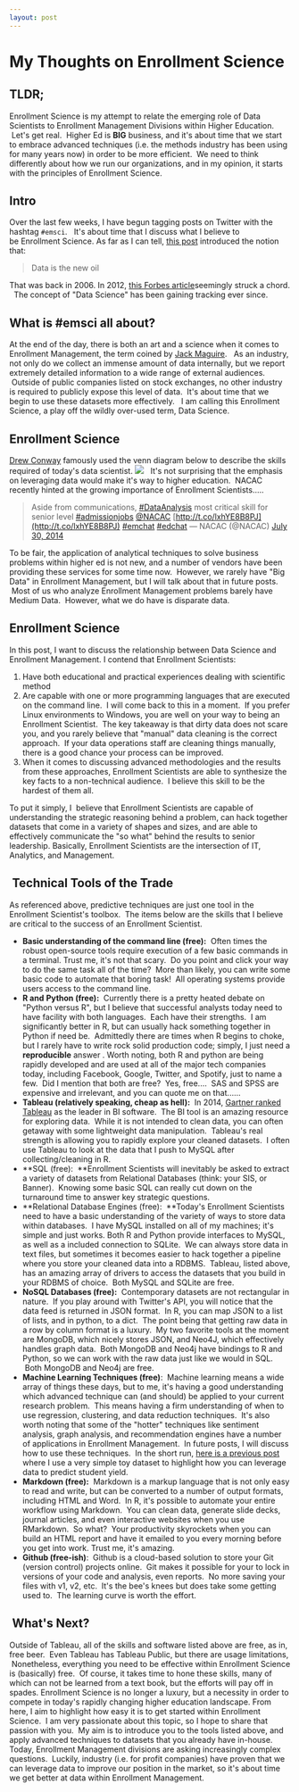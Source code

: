 ```yaml
---
layout: post
---
```


# My Thoughts on Enrollment Science


TLDR;
-----

Enrollment Science is my attempt to relate the emerging role of Data
Scientists to Enrollment Management Divisions within Higher Education.
 Let's get real.  Higher Ed is **BIG** business, and it's about time
that we start to embrace advanced techniques (i.e. the methods industry
has been using for many years now) in order to be more efficient.  We
need to think differently about how we run our organizations, and in my
opinion, it starts with the principles of Enrollment Science.

Intro
-----

Over the last few weeks, I have begun tagging posts on Twitter with the
hashtag `#emsci`.   It's about time that I discuss what I believe to
be Enrollment Science. As far as I can tell, [this
post](http://ana.blogs.com/maestros/2006/11/data_is_the_new.html) introduced
the notion that:

> Data is the new oil

That was back in 2006. In 2012, [this Forbes
article](http://www.forbes.com/sites/perryrotella/2012/04/02/is-data-the-new-oil/)seemingly
struck a chord.   The concept of "Data Science" has been gaining
tracking ever since.

What is \#emsci all about?
--------------------------

At the end of the day, there is both an art and a science when it comes
to Enrollment Management, the term coined by [Jack
Maguire](http://en.wikipedia.org/wiki/Enrollment_management).   As an
industry, not only do we collect an immense amount of data internally,
but we report extremely detailed information to a wide range of external
audiences.  Outside of public companies listed on stock exchanges, no
other industry is required to publicly expose this level of data.  It's
about time that we begin to use these datasets more effectively.   I am
calling this Enrollment Science, a play off the wildly over-used
term, Data Science.

Enrollment Science
------------------

[Drew
Conway](http://drewconway.com/zia/2013/3/26/the-data-science-venn-diagram) famously
used the venn diagram below to describe the skills required of today's
data scientist.
![](http://static.squarespace.com/static/5150aec6e4b0e340ec52710a/t/51525c33e4b0b3e0d10f77ab/1364352052403/Data_Science_VD.png)
  It's not surprising that the emphasis on leveraging data would make
it's way to higher education.  NACAC recently hinted at the
growing importance of Enrollment Scientists.....

> Aside from communications,
> [\#DataAnalysis](https://twitter.com/hashtag/DataAnalysis?src=hash)
> most critical skill for senior level
> [\#admissionjobs](https://twitter.com/hashtag/admissionjobs?src=hash)
> [@NACAC](https://twitter.com/NACAC)
> [http://t.co/lxhYE8B8PJ](http://t.co/lxhYE8B8PJ)
> [\#emchat](https://twitter.com/hashtag/emchat?src=hash)
> [\#edchat](https://twitter.com/hashtag/edchat?src=hash) — NACAC
> (@NACAC) [July 30,
> 2014](https://twitter.com/NACAC/statuses/494473555011063809)

To be fair, the application of analytical techniques to solve business
problems within higher ed is not new, and a number of vendors have been
providing these services for some time now.  However, we rarely have
"Big Data" in Enrollment Management, but I will talk about that in
future posts.  Most of us who analyze Enrollment Management problems
barely have Medium Data.  However, what we do have is disparate data.

Enrollment Science
------------------

In this post, I want to discuss the relationship between Data Science
and Enrollment Management. I contend that Enrollment Scientists:

1.  Have both educational and practical experiences dealing with
    scientific method
2.  Are capable with one or more programming languages that are executed
    on the command line.  I will come back to this in a moment.  If you
    prefer Linux environments to Windows, you are well on your way to
    being an Enrollment Scientist.  The key takeaway is that dirty data
    does not scare you, and you rarely believe that "manual" data
    cleaning is the correct approach.  If your data operations staff are
    cleaning things manually, there is a good chance your process can be
    improved.
3.  When it comes to discussing advanced methodologies and the results
    from these approaches, Enrollment Scientists are able to synthesize
    the key facts to a non-technical audience.  I believe this skill to
    be the hardest of them all.

To put it simply, I  believe that Enrollment Scientists are capable of
understanding the strategic reasoning behind a problem, can hack
together datasets that come in a variety of shapes and sizes, and
are able to effectively communicate the "so what" behind the results to
senior leadership. Basically, Enrollment Scientists are the intersection
of IT, Analytics, and Management.

 Technical Tools of the Trade
-----------------------------

As referenced above, predictive techniques are just one tool in the
Enrollment Scientist's toolbox.  The items below are the skills that I
believe are critical to the success of an Enrollment Scientist.

-   **Basic understanding of the command line (free):**  Often times the
    robust open-source tools require execution of a few basic commands
    in a terminal. Trust me, it's not that scary.  Do you point and
    click your way to do the same task all of the time?  More than
    likely, you can write some basic code to automate that boring task!
     All operating systems provide users access to the command line.
-   **R and** **Python (free):**  Currently there is a pretty heated
    debate on "Python versus R", but I believe that successful analysts
    today need to have facility with both languages.  Each have their
    strengths.  I am significantly better in R, but can usually hack
    something together in Python if need be.  Admittedly there are times
    when R begins to choke, but I rarely have to write rock solid
    production code; simply, I just need a **reproducible** answer .
    Worth noting, both R and python are being rapidly developed and are
    used at all of the major tech companies today, including Facebook,
    Google, Twitter, and Spotify, just to name a few.  Did I mention
    that both are free?  Yes, free....  SAS and SPSS are expensive and
    irrelevant, and you can quote me on that......
-   **Tableau (relatively speaking, cheap as hell):**  In 2014, [Gartner
    ranked
    Tableau](http://www.tableausoftware.com/gartner-magic-quadrant-2014) as
    the leader in BI software.  The BI tool is an amazing resource for
    exploring data.  While it is not intended to clean data, you can
    often getaway with some lightweight data manipulation.  Tableau's
    real strength is allowing you to rapidly explore your cleaned
    datasets.  I often use Tableau to look at the data that I push to
    MySQL after collecting/cleaning in R.
-   **SQL (free):  **Enrollment Scientists will inevitably be asked to
    extract a variety of datasets from Relational Databases (think: your
    SIS, or Banner).  Knowing some basic SQL can really cut down on the
    turnaround time to answer key strategic questions.
-   **Relational Database Engines (free):  **Today's Enrollment
    Scientists need to have a basic understanding of the variety of ways
    to store data within databases.  I have MySQL installed on all of my
    machines; it's simple and just works. Both R and Python provide
    interfaces to MySQL, as well as a included connection to SQLite.  We
    can always store data in text files, but sometimes it becomes easier
    to hack together a pipeline where you store your cleaned data into a
    RDBMS.  Tableau, listed above, has an amazing array of drivers to
    access the datasets that you build in your RDBMS of choice.  Both
    MySQL and SQLite are free.
-   **NoSQL Databases (free):**  Contemporary datasets are not
    rectangular in nature.  If you play around with Twitter's API, you
    will notice that the data feed is returned in JSON format.  In R,
    you can map JSON to a list of lists, and in python, to a dict.  The
    point being that getting raw data in a row by column format is a
    luxury.  My two favorite tools at the moment are MongoDB, which
    nicely stores JSON, and Neo4J, which effectively handles graph data.
     Both MongoDB and Neo4j have bindings to R and Python, so we can
    work with the raw data just like we would in SQL.  Both MongoDB and
    Neo4j are free.
-   **Machine Learning Techniques (free)**:  Machine learning means a
    wide array of things these days, but to me, it's having a good
    understanding which advanced technique can (and should) be applied
    to your current research problem.  This means having a firm
    understanding of when to use regression, clustering, and data
    reduction techniques.  It's also worth noting that some of the
    "hotter" techniques like sentiment analysis, graph analysis, and
    recommendation engines have a number of applications in Enrollment
    Management.  In future posts, I will discuss how to use these
    techniques.  In the short run, [here is a previous
    post](http://brocktibert.com/emnerdery/2013/12/07/predictive-analytics-in-enrollment-management/)
    where I use a very simple toy dataset to highlight how you can
    leverage data to predict student yield.
-   **Markdown (free):**  Markdown is a markup language that is not only
    easy to read and write, but can be converted to a number of output
    formats, including HTML and Word.  In R, it's possible to automate
    your entire workflow using Markdown.  You can clean data, generate
    slide decks, journal articles, and even interactive websites when
    you use RMarkdown.  So what?  Your productivity skyrockets when you
    can build an HTML report and have it emailed to you every morning
    before you get into work. Trust me, it's amazing.
-   **Github (free-ish)**:  Github is a cloud-based solution to store
    your Git (version control) projects online.  Git makes it possible
    for your to lock in versions of your code and analysis, even
    reports.  No more saving your files with v1, v2, etc.  It's the
    bee's knees but does take some getting used to.  The learning curve
    is worth the effort.

 What's Next?
-------------

Outside of Tableau, all of the skills and software listed above are
free, as in, free beer.  Even Tableau has Tableau Public, but there are
usage limitations,  Nonetheless, everything you need to be effective
within Enrollment Science is (basically) free.  Of course, it takes time
to hone these skills, many of which can not be learned from a text book,
but the efforts will pay off in spades. Enrollment Science is no longer
a luxury, but a necessity in order to compete in today's rapidly
changing higher education landscape. From here, I aim to highlight how
easy it is to get started within Enrollment Science.  I am very
passionate about this topic, so I hope to share that passion with you.
 My aim is to introduce you to the tools listed above, and apply
advanced techniques to datasets that you already have in-house. Today,
Enrollment Management divisions are asking increasingly complex
questions.  Luckily, industry (i.e. for profit companies) have proven
that we can leverage data to improve our position in the market, so it's
about time we get better at data within Enrollment Management.
